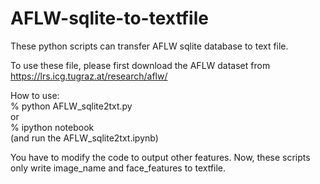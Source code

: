 # AFLW-sqlite-to-textfile

These python scripts can transfer AFLW sqlite database to text file.

To use these file, please first download the AFLW dataset from https://lrs.icg.tugraz.at/research/aflw/

How to use: <br />
	% python AFLW_sqlite2txt.py <br />
		or <br />
	% ipython notebook <br />
	(and run the AFLW_sqlite2txt.ipynb) <br />

You have to modify the code to output other features. Now, these scripts only write image_name and face_features to textfile. 

